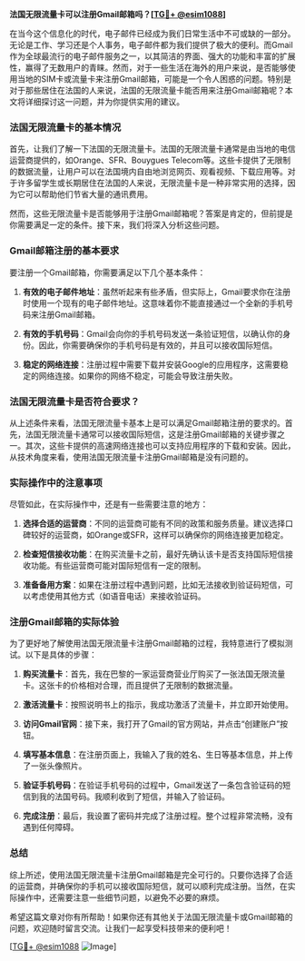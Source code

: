 **法国无限流量卡可以注册Gmail邮箱吗？[[TG💪+ @esim1088](https://t.me/s/esim1088)]**

在当今这个信息化的时代，电子邮件已经成为我们日常生活中不可或缺的一部分。无论是工作、学习还是个人事务，电子邮件都为我们提供了极大的便利。而Gmail作为全球最流行的电子邮件服务之一，以其简洁的界面、强大的功能和丰富的扩展性，赢得了无数用户的青睐。然而，对于一些生活在海外的用户来说，是否能够使用当地的SIM卡或流量卡来注册Gmail邮箱，可能是一个令人困惑的问题。特别是对于那些居住在法国的人来说，法国的无限流量卡能否用来注册Gmail邮箱呢？本文将详细探讨这一问题，并为你提供实用的建议。

### 法国无限流量卡的基本情况

首先，让我们了解一下法国的无限流量卡。法国的无限流量卡通常是由当地的电信运营商提供的，如Orange、SFR、Bouygues Telecom等。这些卡提供了无限制的数据流量，让用户可以在法国境内自由地浏览网页、观看视频、下载应用等。对于许多留学生或长期居住在法国的人来说，无限流量卡是一种非常实用的选择，因为它可以帮助他们节省大量的通讯费用。

然而，这些无限流量卡是否能够用于注册Gmail邮箱呢？答案是肯定的，但前提是你需要满足一定的条件。接下来，我们将深入分析这些问题。

### Gmail邮箱注册的基本要求

要注册一个Gmail邮箱，你需要满足以下几个基本条件：

1. **有效的电子邮件地址**：虽然听起来有些矛盾，但实际上，Gmail要求你在注册时使用一个现有的电子邮件地址。这意味着你不能直接通过一个全新的手机号码来注册Gmail邮箱。

2. **有效的手机号码**：Gmail会向你的手机号码发送一条验证短信，以确认你的身份。因此，你需要确保你的手机号码是有效的，并且可以接收国际短信。

3. **稳定的网络连接**：注册过程中需要下载并安装Google的应用程序，这需要稳定的网络连接。如果你的网络不稳定，可能会导致注册失败。

### 法国无限流量卡是否符合要求？

从上述条件来看，法国无限流量卡基本上是可以满足Gmail邮箱注册的要求的。首先，法国无限流量卡通常可以接收国际短信，这是注册Gmail邮箱的关键步骤之一。其次，这些卡提供的高速网络连接也可以支持应用程序的下载和安装。因此，从技术角度来看，使用法国无限流量卡注册Gmail邮箱是没有问题的。

### 实际操作中的注意事项

尽管如此，在实际操作中，还是有一些需要注意的地方：

1. **选择合适的运营商**：不同的运营商可能有不同的政策和服务质量。建议选择口碑较好的运营商，如Orange或SFR，这样可以确保你的网络连接更加稳定。

2. **检查短信接收功能**：在购买流量卡之前，最好先确认该卡是否支持国际短信接收功能。有些运营商可能对国际短信有一定的限制。

3. **准备备用方案**：如果在注册过程中遇到问题，比如无法接收到验证码短信，可以考虑使用其他方式（如语音电话）来接收验证码。

### 注册Gmail邮箱的实际体验

为了更好地了解使用法国无限流量卡注册Gmail邮箱的过程，我特意进行了模拟测试。以下是具体的步骤：

1. **购买流量卡**：首先，我在巴黎的一家运营商营业厅购买了一张法国无限流量卡。这张卡的价格相对合理，而且提供了无限制的数据流量。

2. **激活流量卡**：按照说明书上的指示，我成功激活了流量卡，并立即开始使用。

3. **访问Gmail官网**：接下来，我打开了Gmail的官方网站，并点击“创建账户”按钮。

4. **填写基本信息**：在注册页面上，我输入了我的姓名、生日等基本信息，并上传了一张头像照片。

5. **验证手机号码**：在验证手机号码的过程中，Gmail发送了一条包含验证码的短信到我的法国号码。我顺利收到了短信，并输入了验证码。

6. **完成注册**：最后，我设置了密码并完成了注册过程。整个过程非常流畅，没有遇到任何障碍。

### 总结

综上所述，使用法国无限流量卡注册Gmail邮箱是完全可行的。只要你选择了合适的运营商，并确保你的手机可以接收国际短信，就可以顺利完成注册。当然，在实际操作中，还需要注意一些细节问题，以避免不必要的麻烦。

希望这篇文章对你有所帮助！如果你还有其他关于法国无限流量卡或Gmail邮箱的问题，欢迎随时留言交流。让我们一起享受科技带来的便利吧！

[[TG💪+ @esim1088](https://t.me/s/esim1088) ![Image](https://i.postimg.cc/4NQfJmqS/Snipaste-2025-05-13-00-14-12.png)]